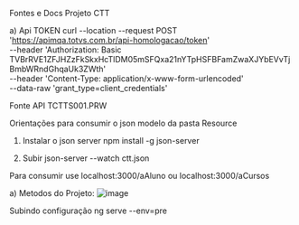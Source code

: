 Fontes e Docs Projeto CTT

a) Api TOKEN
curl --location --request POST 'https://apimqa.totvs.com.br/api-homologacao/token' \
--header 'Authorization: Basic TVBrRVE1ZFJHZzFkSkxHcTlDM05mSFQxa21nYTpHSFBFamZwaXJYbEVvTjBmbWRndGhqaUk3ZWth' \
--header 'Content-Type: application/x-www-form-urlencoded' \
--data-raw 'grant_type=client_credentials'

Fonte API
TCTTS001.PRW

Orientações para consumir o json modelo da pasta Resource

1) Instalar o json server
npm install -g json-server

2) Subir
json-server --watch ctt.json

Para consumir use localhost:3000/aAluno ou localhost:3000/aCursos

a) Metodos do Projeto:
![image](https://user-images.githubusercontent.com/20256620/130312057-d03f1827-6ecd-4765-ae22-05f6df194c48.png)

Subindo configuração
ng serve --env=pre
